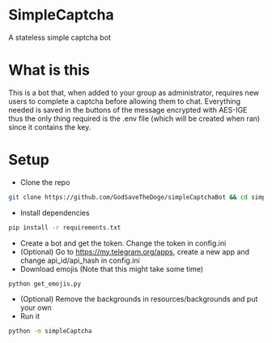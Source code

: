 # SimpleCaptcha
A stateless simple captcha bot

# What is this
This is a bot that, when added to your group as administrator, requires new users to complete a captcha before allowing them to chat.
Everything needed is saved in the buttons of the message encrypted with AES-IGE thus the only thing required is the .env file (which will be created when ran) since it contains the key.

# Setup
- Clone the repo
```bash
git clone https://github.com/GodSaveTheDoge/simpleCaptchaBot && cd simpleCaptchaBot
```
- Install dependencies
```bash
pip install -r requirements.txt
```
- Create a bot and get the token. Change the token in config.ini
- (Optional) Go to https://my.telegram.org/apps, create a new app and change api_id/api_hash in config.ini
- Download emojis (Note that this might take some time)
```bash
python get_emojis.py
```
- (Optional) Remove the backgrounds in resources/backgrounds and put your own
- Run it
```bash
python -m simpleCaptcha
```
